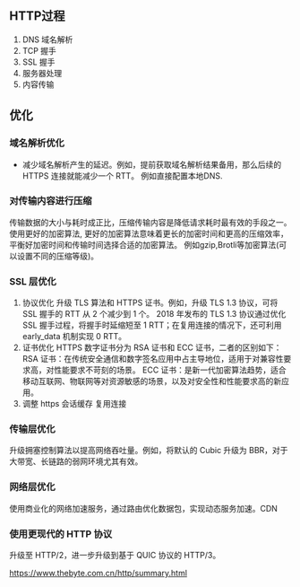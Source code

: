 
## HTTP过程

1. DNS 域名解析
2. TCP 握手
3. SSL 握手
4. 服务器处理
5. 内容传输

## 优化

### 域名解析优化

* 减少域名解析产生的延迟。例如，提前获取域名解析结果备用，那么后续的 HTTPS 连接就能减少一个 RTT。
例如直接配置本地DNS.

### 对传输内容进行压缩

传输数据的大小与耗时成正比，压缩传输内容是降低请求耗时最有效的手段之一。
使用更好的加密算法, 更好的加密算法意味着更长的加密时间和更高的压缩效率，平衡好加密时间和传输时间选择合适的加密算法。
例如gzip,Brotli等加密算法(可以设置不同的压缩等级)。

### SSL 层优化

1. 协议优化
    升级 TLS 算法和 HTTPS 证书。例如，升级 TLS 1.3 协议，可将 SSL 握手的 RTT 从 2 个减少到 1 个。
    2018 年发布的 TLS 1.3 协议通过优化 SSL 握手过程，将握手时延缩短至 1 RTT；在复用连接的情况下，还可利用 early_data 机制实现 0 RTT。
2. 证书优化
    HTTPS 数字证书分为 RSA 证书和 ECC 证书，二者的区别如下：
        RSA 证书：在传统安全通信和数字签名应用中占主导地位，适用于对兼容性要求高，对性能要求不苛刻的场景。
        ECC 证书：是新一代加密算法趋势，适合移动互联网、物联网等对资源敏感的场景，以及对安全性和性能要求高的新应用。
3. 调整 https 会话缓存
   复用连接

### 传输层优化

升级拥塞控制算法以提高网络吞吐量。例如，将默认的 Cubic 升级为 BBR，对于大带宽、长链路的弱网环境尤其有效。

### 网络层优化

使用商业化的网络加速服务，通过路由优化数据包，实现动态服务加速。CDN

### 使用更现代的 HTTP 协议

升级至 HTTP/2，进一步升级到基于 QUIC 协议的 HTTP/3。

<https://www.thebyte.com.cn/http/summary.html>
